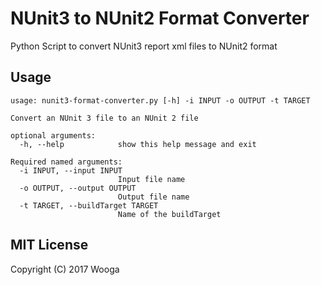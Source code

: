 # NUnit3 to NUnit2 Format Converter
Python Script to convert NUnit3 report xml files to NUnit2 format

## Usage

```
usage: nunit3-format-converter.py [-h] -i INPUT -o OUTPUT -t TARGET

Convert an NUnit 3 file to an NUnit 2 file

optional arguments:
  -h, --help            show this help message and exit

Required named arguments:
  -i INPUT, --input INPUT
                        Input file name
  -o OUTPUT, --output OUTPUT
                        Output file name
  -t TARGET, --buildTarget TARGET
                        Name of the buildTarget
```

## MIT License

Copyright (C) 2017 Wooga
